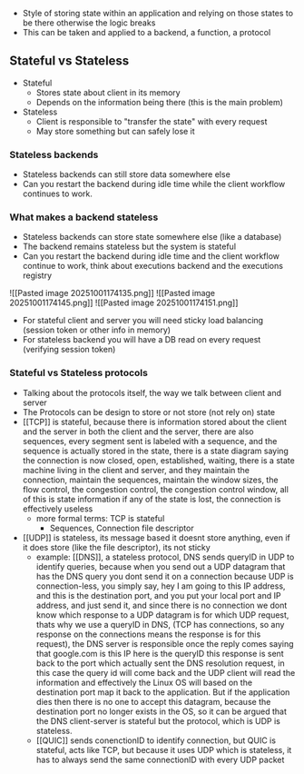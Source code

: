 - Style of storing state within an application and relying on those states to be there otherwise the logic breaks
- This can be taken and applied to a backend, a function, a protocol


## Stateful vs Stateless
- Stateful
	-  Stores state about client in its memory
	- Depends on the information being there (this is the main problem)
- Stateless
	- Client is responsible to "transfer the state" with every request
	- May store something but can safely lose it


### Stateless backends
- Stateless backends can still store data somewhere else
- Can you restart the backend during idle time while the client workflow continues to work.

### What makes a backend stateless
- Stateless backends can store state somewhere else (like a database)
- The backend remains stateless but the system is stateful
- Can you restart the backend during idle time and the client workflow continue to work, think about executions backend and the executions registry

![[Pasted image 20251001174135.png]]
![[Pasted image 20251001174145.png]]
![[Pasted image 20251001174151.png]]

- For stateful client and server you will need sticky load balancing (session token or other info in memory)
- For stateless backend you will have a DB read on every request (verifying session token)

### Stateful vs Stateless protocols
- Talking about the protocols itself, the way we talk between client and server
- The Protocols can be design to store or not store (not rely on) state
- [[TCP]] is stateful, because there is information stored about the client and the server in both the client and the server, there are also sequences, every segment sent is labeled with a sequence, and the sequence is actually stored in the state, there is a state diagram saying the connection is now closed, open, established, waiting, there is a state machine living in the client and server, and they maintain the connection, maintain the sequences, maintain the window sizes, the flow control, the congestion control, the congestion control window, all of this is state information if any of the state is lost, the connection is effectively useless
	- more formal terms: TCP is stateful
		- Sequences, Connection file descriptor
- [[UDP]] is stateless, its message based it doesnt store anything, even if it does store (like the file descriptor), its not sticky
	- example: [[DNS]], a stateless protocol, DNS sends queryID in UDP to identify queries, because when you send out a UDP datagram that has the DNS query you dont send it on a connection because UDP is connection-less, you simply say, hey I am going to this IP address, and this is the destination port, and you put your local port and IP address, and just send it, and since there is no connection we dont know which response to a UDP datagram is for which UDP request, thats why we use a queryID in DNS, (TCP has connections, so any response on the connections means the response is for this request), the DNS server is responsible once the reply comes saying that google.com is this IP here is the queryID this response is sent back to the port which actually sent the DNS resolution request, in this case the query id will come back and the UDP client will read the information and effectively the Linux OS will based on the destination port map it back to the application. But if the application dies then there is no one to accept this datagram, because the destination port no longer exists in the OS, so it can be argued that the DNS client-server is stateful but the protocol, which is UDP is stateless. 
	- [[QUIC]] sends conenctionID to identify connection, but QUIC is stateful, acts like TCP, but because it uses UDP which is stateless, it has to always send the same connectionID with every UDP packet
